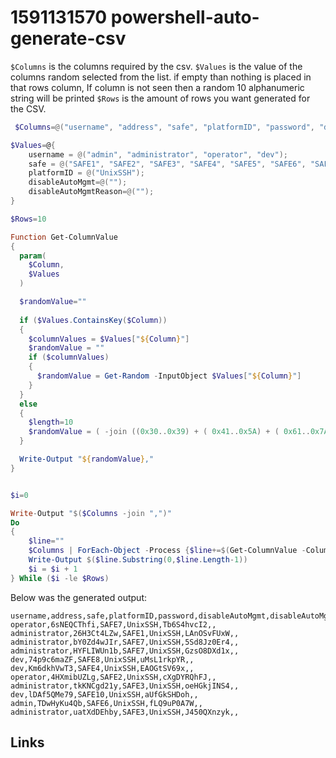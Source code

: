 # 1591131570 powershell-auto-generate-csv

`$Columns` is the columns required by the csv.
`$Values` is the value of the columns random selected from the list. if empty than nothing is placed in that rows column, If column is not seen then a random 10 alphanumeric string will be printed
`$Rows` is the amount of rows you want generated for the CSV.

```powershell
 $Columns=@("username", "address", "safe", "platformID", "password", "disableAutoMgmt", "disableAutoMgmtReason")

$Values=@{
    username = @("admin", "administrator", "operator", "dev");
    safe = @("SAFE1", "SAFE2", "SAFE3", "SAFE4", "SAFE5", "SAFE6", "SAFE7", "SAFE8", "SAFE9", "SAFE10");
    platformID = @("UnixSSH");
    disableAutoMgmt=@("");
    disableAutoMgmtReason=@("");
}

$Rows=10

Function Get-ColumnValue
{
  param(
    $Column,
    $Values
  )

  $randomValue=""
  
  if ($Values.ContainsKey($Column))
  {
    $columnValues = $Values["${Column}"]
    $randomValue = ""
    if ($columnValues)
    {
      $randomValue = Get-Random -InputObject $Values["${Column}"]
    }
  }
  else
  {
    $length=10
    $randomValue = ( -join ((0x30..0x39) + ( 0x41..0x5A) + ( 0x61..0x7A) | Get-Random -Count $length  | % {[char]$_}) ) 
  }

  Write-Output "${randomValue},"
}


$i=0

Write-Output "$($Columns -join ",")"
Do
{
    $line=""
    $Columns | ForEach-Object -Process {$line+=$(Get-ColumnValue -Column "$_" -Values $Values)}
    Write-Output $($line.Substring(0,$line.Length-1))
    $i = $i + 1
} While ($i -le $Rows) 
```

Below was the generated output:
```csv
username,address,safe,platformID,password,disableAutoMgmt,disableAutoMgmtReason
operator,6sNEQCThfi,SAFE7,UnixSSH,Tb6S4hvcI2,,
administrator,26H3Ct4LZw,SAFE1,UnixSSH,LAnOSvFUxW,,
administrator,bY0Zd4wJIr,SAFE7,UnixSSH,5Sd8Jz0Er4,,
administrator,HYFLIWUn1b,SAFE7,UnixSSH,GzsO8DXd1x,,
dev,74p9c6maZF,SAFE8,UnixSSH,uMsL1rkpYR,,
dev,Km6dkhVwT3,SAFE4,UnixSSH,EAOGtSV69x,,
operator,4HXmibUZLg,SAFE2,UnixSSH,cXgDYRQhFJ,,
administrator,tkKNCgd21y,SAFE3,UnixSSH,oeHGkjINS4,,
dev,lDAf5QMe79,SAFE10,UnixSSH,aUfGkSHDoh,,
admin,TDwHyKu4Qb,SAFE6,UnixSSH,fLQ9uP0A7W,,
administrator,uatXdDEhby,SAFE3,UnixSSH,J450QXnzyk,,
```


## Links

